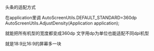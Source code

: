 头条的适配方式 

在application里调
AutoScreenUtils.DEFAULT_STANDARD=360dp 
AutoScreenUtils.AdjustDensity(Application application);

就能把所有机型的宽度都变成360dp
文字用dp为单位也能适配不同dpi机型

就是18:9比16:9的屏幕多一块





